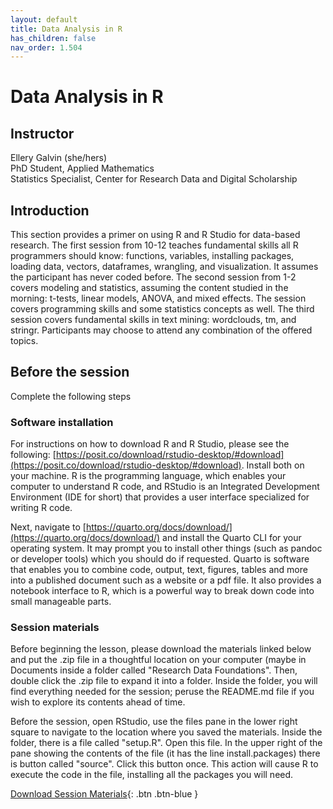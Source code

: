 ```yaml
---
layout: default
title: Data Analysis in R
has_children: false
nav_order: 1.504
---
```


# Data Analysis in R

## Instructor

Ellery Galvin (she/hers)\
PhD Student, Applied Mathematics\
Statistics Specialist, Center for Research Data and Digital Scholarship  

## Introduction

This section provides a primer on using R and R Studio for data-based research.  The first session from 10-12 teaches fundamental skills all R programmers should know: functions, variables, installing packages, loading data, vectors, dataframes, wrangling, and visualization.  It assumes the participant has never coded before.  The second session from 1-2 covers modeling and statistics, assuming the content studied in the morning: t-tests, linear models, ANOVA, and mixed effects.  The session covers programming skills and some statistics concepts as well.  The third session covers fundamental skills in text mining: wordclouds, tm, and stringr.  Participants may choose to attend any combination of the offered topics.

## Before the session

Complete the following steps

### Software installation

For instructions on how to download R and R Studio, please see the following: [https://posit.co/download/rstudio-desktop/#download](https://posit.co/download/rstudio-desktop/#download).   Install both on your machine.  R is the programming language, which enables your computer to understand R code, and RStudio is an Integrated Development Environment (IDE for short) that provides a user interface specialized for writing R code.

Next, navigate to [https://quarto.org/docs/download/](https://quarto.org/docs/download/) and install the Quarto CLI for your operating system.  It may prompt you to install other things (such as pandoc or developer tools) which you should do if requested.  Quarto is software that enables you to combine code, output, text, figures, tables and more into a published document such as a website or a pdf file.  It also provides a notebook interface to R, which is a powerful way to break down code into small manageable parts.

### Session materials
Before beginning the lesson, please download the materials linked below and put the .zip file in a thoughtful location on your computer (maybe in Documents inside a folder called "Research Data Foundations".  Then, double click the .zip file to expand it into a folder.  Inside the folder, you will find everything needed for the session; peruse the README.md file if you wish to explore its contents ahead of time.

Before the session, open RStudio, use the files pane in the lower right square to navigate to the location where you saved the materials.  Inside the folder, there is a file called "setup.R".  Open this file.  In the upper right of the pane showing the contents of the file (it has the line install.packages) there is button called "source".  Click this button once.  This action will cause R to execute the code in the file, installing all the packages you will need.

[Download Session Materials](https://osf.io/download/x7f4d/){: .btn .btn-blue }
